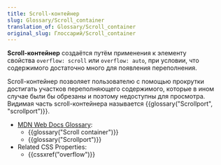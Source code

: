 ```yaml
---
title: Scroll-контейнер
slug: Glossary/Scroll_container
translation_of: Glossary/Scroll_container
original_slug: Глоссарий/Scroll_container
---
```

**Scroll-контейнер** создаётся путём применения к элементу свойства `overflow: scroll` или `overflow: auto`, при условии, что содержимого достаточно много для появления переполнения.

Scroll-контейнер позволяет пользователю с помощью прокрутки достигать участков переполняющего содержимого, которые в ином случае были бы обрезаны и поэтому недоступны для просмотра. Видимая часть scroll-контейнера называется {{glossary("Scrollport", "scrollport")}}.

<section id="Quick_links"><ul><li><a href="/en-US/docs/Glossary">MDN Web Docs Glossary</a>:<ul><li>{{glossary("Scroll container")}}</li><li>{{glossary("Scrollport")}}</li></ul></li><li>Related CSS Properties:<ul><li>{{cssxref("overflow")}}</li></ul></li></ul></section>
